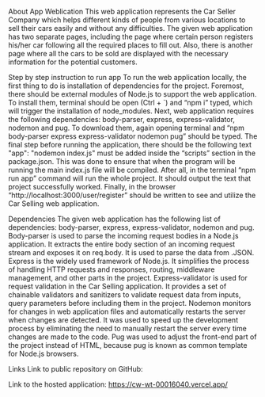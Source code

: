 About App Weblication
This web application represents the Car Seller Company which helps different kinds of people from various locations to sell their cars easily and without any difficulties. The given web application has two separate pages, including the page where certain person registers his/her car following all the required places to fill out. Also, there is another page where all the cars to be sold are displayed with the necessary information for the potential customers.

Step by step instruction to run app
To run the web application locally, the first thing to do is installation of dependencies for the project. Foremost, there should be external modules of Node.js to support the web application. To install them, terminal should be open (Ctrl + `) and “npm i” typed, which will trigger the installation of node_modules. Next, web application requires the following dependencies: body-parser, express, express-validator, nodemon and pug. To download them, again opening terminal and “npm body-parser express express-validator nodemon pug” should be typed. The final step before running the application, there should be the following text "app": "nodemon index.js" must be added inside the “scripts” section in the package.json. This was done to ensure that when the program will be running the main index.js file will be compiled. After all, in the terminal “npm run app” command will run the whole project. It should output the text that project successfully worked. Finally, in the browser “http://localhost:3000/user/register” should be written to see and utilize the Car Selling web application.

Dependencies 
The given web application has the following list of dependencies: body-parser, express, express-validator, nodemon  and pug.
Body-parser is used to parse the incoming request bodies in a Node.js application. It extracts the entire body section of an incoming request stream and exposes it on req.body. It is used to parse the data from .JSON. 
Express is the widely used framework of Node.js. It simplifies the process of handling HTTP requests and responses, routing, middleware management, and other parts in the project.
Express-validator is used for request validation in the Car Selling application. It provides a set of chainable validators and sanitizers to validate request data from inputs, query parameters before including them in the project.
Nodemon monitors for changes in web application files and automatically restarts the server when changes are detected. It was used to speed up the development process by eliminating the need to manually restart the server every time changes are made to the code.
Pug was used to adjust the front-end part of the project instead of HTML, because pug is known as common template for Node.js browsers.

Links
Link to public repository on GitHub:


Link to the hosted application:
https://cw-wt-00016040.vercel.app/